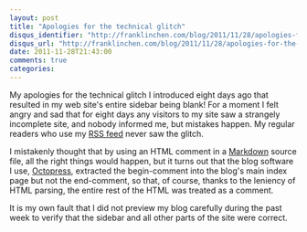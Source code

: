 ```yaml
---
layout: post
title: "Apologies for the technical glitch"
disqus_identifier: "http://franklinchen.com/blog/2011/11/28/apologies-for-the-technical-glitch/"
disqus_url: "http://franklinchen.com/blog/2011/11/28/apologies-for-the-technical-glitch/"
date: 2011-11-28T21:43:00
comments: true
categories:
---
```

My apologies for the technical glitch I introduced eight days ago that resulted in my web site's entire sidebar being blank! For a moment I felt angry and sad that for eight days any visitors to my site saw a strangely incomplete site, and nobody informed me, but mistakes happen. My regular readers who use my [RSS feed](http://feeds.feedburner.com/FranklinChen) never saw the glitch.

I mistakenly thought that by using an HTML comment in a [Markdown](http://daringfireball.net/projects/markdown/) source file, all the right things would happen, but it turns out that the blog software I use, [Octopress](http://octopress.org/), extracted the begin-comment into the blog's main index page but not the end-comment, so that, of course, thanks to the leniency of HTML parsing, the entire rest of the HTML was treated as a comment.

It is my own fault that I did not preview my blog carefully during the past week to verify that the sidebar and all other parts of the site were correct.
